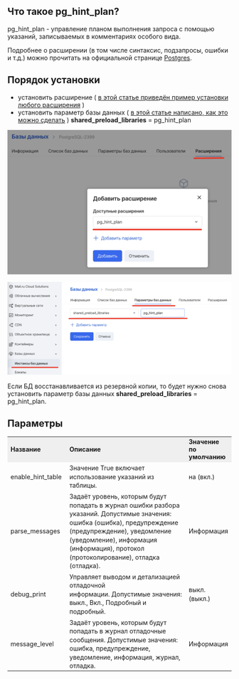Что такое pg_hint_plan?
-------------------------

pg_hint_plan - управление планом выполнения запроса с помощью указаний, записываемых в комментариях особого вида. 

Подробнее о расширении (в том числе синтаксис, подзапросы, ошибки и т.д.) можно прочитать на официальной странице [Postgres](https://postgrespro.ru/docs/enterprise/12/pg-hint-plan).[](https://postgrespro.ru/docs/enterprise/12/pg-hint-plan)

Порядок установки
-----------------

*   установить расширение ( [в этой статье приведён пример установки любого расширения](https://mcs.mail.ru/help/ru_RU/db-extensions/postgis-pgcrypto) )
*   установить параметр базы данных ( [в этой статье написано, как это можно сделать](https://mcs.mail.ru/help/ru_RU/manage-db/db-flags-options) ) **shared_preload_libraries** = pg_hint_plan

![](./assets/helpjuice_production-2fuploads-2fupload-2fimage-2f7055-2fdirect-2f1624538710450-1624538710450.png)

![](./assets/helpjuice_production-2fuploads-2fupload-2fimage-2f7055-2fdirect-2f1624455467480-1624455467480.png)

Если БД восстанавливается из резервной копии, то будет нужно снова установить параметр базы данных **shared_preload_libraries** = pg_hint_plan.

Параметры
---------

<table><tbody><tr><td style="width: 21.5318%; background-color: rgb(239, 239, 239);"><strong><font style="vertical-align: inherit;"><font style="vertical-align: inherit;">Название</font></font></strong></td><td style="width: 57.7135%; background-color: rgb(239, 239, 239);"><strong><font style="vertical-align: inherit;"><font style="vertical-align: inherit;">Описание</font></font></strong></td><td style="width: 20.5273%; background-color: rgb(239, 239, 239);"><strong><font style="vertical-align: inherit;"><font style="vertical-align: inherit;">Значение по умолчанию</font></font></strong></td></tr><tr><td style="width: 21.5318%;"><font style="vertical-align: inherit;"><font style="vertical-align: inherit;">enable_hint_table&nbsp;</font></font></td><td style="width: 57.7135%;"><font style="vertical-align: inherit;"><font style="vertical-align: inherit;">Значение True включает использование указаний из таблицы.</font></font></td><td style="width: 20.5273%;"><font style="vertical-align: inherit;"><font style="vertical-align: inherit;">на (вкл.)</font></font></td></tr><tr><td style="width: 21.5318%;"><font style="vertical-align: inherit;"><font style="vertical-align: inherit;">parse_messages&nbsp;</font></font></td><td style="width: 57.7135%;"><font style="vertical-align: inherit;"><font style="vertical-align: inherit;">Задаёт уровень, которым будут попадать в журнал ошибки разбора указаний.&nbsp;</font><font style="vertical-align: inherit;">Допустимые значения: ошибка (ошибка), предупреждение (предупреждение), уведомление (уведомление), информация (информация), протокол (протоколирование), отладка (отладка).</font></font></td><td style="width: 20.5273%;"><font style="vertical-align: inherit;"><font style="vertical-align: inherit;">Информация</font></font></td></tr><tr><td style="width: 21.5318%;"><font style="vertical-align: inherit;"><font style="vertical-align: inherit;">debug_print&nbsp;</font></font></td><td style="width: 57.7135%;"><font style="vertical-align: inherit;"><font style="vertical-align: inherit;">Управляет выводом и детализацией отладочной информации.&nbsp;</font><font style="vertical-align: inherit;">Допустимые значения: выкл., Вкл., Подробный и подробный.</font></font></td><td style="width: 20.5273%;"><font style="vertical-align: inherit;"><font style="vertical-align: inherit;">выкл. (выкл.)</font></font></td></tr><tr><td style="width: 21.5318%;"><font style="vertical-align: inherit;"><font style="vertical-align: inherit;">message_level</font></font></td><td style="width: 57.7135%;"><font style="vertical-align: inherit;"><font style="vertical-align: inherit;">Задаёт уровень, которым будут попадать в журнал отладочные сообщения.&nbsp;</font><font style="vertical-align: inherit;">Допустимые значения: ошибка, предупреждение, уведомление, информация, журнал, отладка.</font></font></td><td style="width: 20.5273%;"><font style="vertical-align: inherit;"><font style="vertical-align: inherit;">Информация</font></font></td></tr></tbody></table>